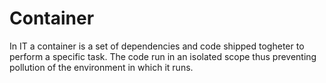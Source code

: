 # Container

In IT a container is a set of dependencies and code shipped togheter to perform
a specific task. The code run in an isolated scope thus preventing pollution of
the environment in which it runs.
